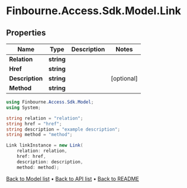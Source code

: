 # Finbourne.Access.Sdk.Model.Link

## Properties

Name | Type | Description | Notes
------------ | ------------- | ------------- | -------------
**Relation** | **string** |  | 
**Href** | **string** |  | 
**Description** | **string** |  | [optional] 
**Method** | **string** |  | 

```csharp
using Finbourne.Access.Sdk.Model;
using System;

string relation = "relation";
string href = "href";
string description = "example description";
string method = "method";

Link linkInstance = new Link(
    relation: relation,
    href: href,
    description: description,
    method: method);
```

[Back to Model list](../README.md#documentation-for-models) &#8226; [Back to API list](../README.md#documentation-for-api-endpoints) &#8226; [Back to README](../README.md)
